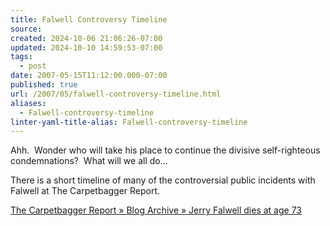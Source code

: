 ```yaml
---
title: Falwell Controversy Timeline
source: 
created: 2024-10-06 21:06:26-07:00
updated: 2024-10-10 14:59:53-07:00
tags:
  - post
date: 2007-05-15T11:12:00.000-07:00
published: true
url: /2007/05/falwell-controversy-timeline.html
aliases:
  - Falwell-controversy-timeline
linter-yaml-title-alias: Falwell-controversy-timeline
---
```



Ahh.  Wonder who will take his place to continue the divisive self-righteous condemnations?  What will we all do...  
  
There is a short timeline of many of the controversial public incidents with Falwell at The Carpetbagger Report.  
  
[The Carpetbagger Report » Blog Archive » Jerry Falwell dies at age 73](http://www.thecarpetbaggerreport.com/archives/10806.html)